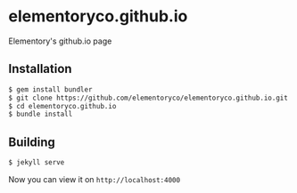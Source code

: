 # elementoryco.github.io

Elementory's github.io page

## Installation

```sh
$ gem install bundler
$ git clone https://github.com/elementoryco/elementoryco.github.io.git
$ cd elementoryco.github.io
$ bundle install
```

## Building

```sh
$ jekyll serve
```

Now you can view it on `http://localhost:4000`

